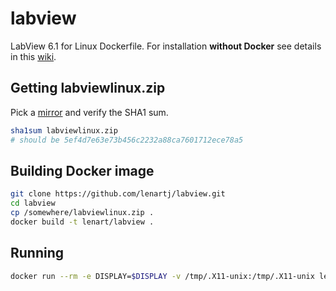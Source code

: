 # labview
LabView 6.1 for Linux Dockerfile. For installation **without Docker** see details in this [wiki](https://wiki.ubuntu.com/LabVIEW).

## Getting labviewlinux.zip
Pick a [mirror](https://www.mmnt.ru/int/get?st=labviewlinux.zip) and verify the SHA1 sum.
```sh
sha1sum labviewlinux.zip
# should be 5ef4d7e63e73b456c2232a88ca7601712ece78a5
```

## Building Docker image
```sh
git clone https://github.com/lenartj/labview.git
cd labview
cp /somewhere/labviewlinux.zip .
docker build -t lenart/labview .
```

## Running
```sh
docker run --rm -e DISPLAY=$DISPLAY -v /tmp/.X11-unix:/tmp/.X11-unix lenart/labview
```
